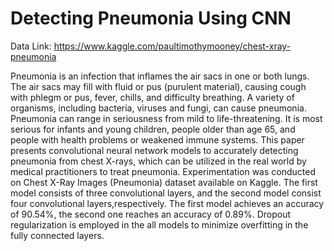 # Detecting Pneumonia Using CNN

Data Link: https://www.kaggle.com/paultimothymooney/chest-xray-pneumonia


Pneumonia is an infection that inflames the air sacs in one or both lungs. The air sacs may
fill with fluid or pus (purulent material), causing cough with phlegm or pus, fever, chills, and difficulty
breathing. A variety of organisms, including bacteria, viruses and fungi, can cause pneumonia.
Pneumonia can range in seriousness from mild to life-threatening. It is most serious for infants and
young children, people older than age 65, and people with health problems or weakened immune
systems. 
This paper presents convolutional neural network models to accurately detecting pneumonia from
chest X-rays, which can be utilized in the real world by medical practitioners to treat pneumonia.
Experimentation was conducted on Chest X-Ray Images (Pneumonia) dataset available on Kaggle.
The first model consists of three convolutional layers, and the second model consist four
convolutional layers,respectively. The first model achieves an accuracy of 90.54%, the second one
reaches an accuracy of 0.89%. Dropout regularization is employed in the all models to minimize
overfitting in the fully connected layers. 
